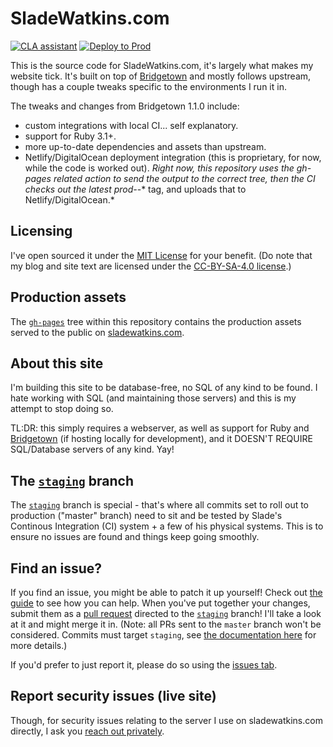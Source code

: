 # SladeWatkins.com
[![CLA assistant](https://cla-assistant.io/readme/badge/sladewatkins/website)](https://cla-assistant.io/sladewatkins/website) [![Deploy to Prod](https://github.com/sladewatkins/website/actions/workflows/gh-pages.yml/badge.svg)](https://github.com/sladewatkins/website/actions/workflows/gh-pages.yml)

This is the source code for SladeWatkins.com, it's largely what makes my website tick. It's built on top of [Bridgetown](https://github.com/bridgetownrb/bridgetown) and mostly follows upstream, though has a couple tweaks specific to the environments I run it in.

The tweaks and changes from Bridgetown 1.1.0 include:
- custom integrations with local CI... self explanatory.
- support for Ruby 3.1+.
- more up-to-date dependencies and assets than upstream.
- Netlify/DigitalOcean deployment integration (this is proprietary, for now, while the code is worked out). *Right now, this repository uses the gh-pages related action to send the output to the correct tree, then the CI checks out the latest prod-*-* tag, and uploads that to Netlify/DigitalOcean.*

## Licensing
I've open sourced it under the [MIT License](https://github.com/sladewatkins/website/blob/master/LICENSE) for your benefit. (Do note that my blog and site text are licensed under the [CC-BY-SA-4.0 license](https://github.com/sladewatkins/website/blob/master/textLICENSE).)

## Production assets
The [``gh-pages``](https://github.com/sladewatkins/website/tree/gh-pages) tree within this repository contains the production assets served to the public on [sladewatkins.com](https://www.sladewatkins.com).

## About this site
I'm building this site to be database-free, no SQL of any kind to be found. I hate working with SQL (and maintaining those servers) and this is my attempt to stop doing so.

TL:DR: this simply requires a webserver, as well as support for Ruby and [Bridgetown](https://www.bridgetownrb.com/) (if hosting locally for development), and it DOESN'T REQUIRE SQL/Database servers of any kind. Yay!

## The [``staging``](https://github.com/sladewatkins/website/tree/staging) branch
The [``staging``](https://github.com/sladewatkins/website/tree/staging) branch is special - that's where all commits set to roll out to production ("master" branch) need to sit and be tested by Slade's Continous Integration (CI) system + a few of his physical systems. This is to ensure no issues are found and things keep going smoothly.

## Find an issue?
If you find an issue, you might be able to patch it up yourself! Check out [the guide](https://www.sladewatkins.com/docs/website/) to see how you can help. When you've put together your changes, submit them as a [pull request](https://github.com/sladewatkins/website/pulls) directed to the [``staging``](https://github.com/sladewatkins/website/tree/staging) branch! I'll take a look at it and might merge it in. (Note: all PRs sent to the ``master`` branch won't be considered. Commits must target ``staging``, see [the documentation here](https://www.sladewatkins.com/docs/website/how-staging-works/) for more details.)

If you'd prefer to just report it, please do so using the [issues tab](https://github.com/sladewatkins/website/issues).

## Report security issues (live site)
Though, for security issues relating to the server I use on sladewatkins.com directly, I ask you [reach out privately](https://www.sladewatkins.com/contact/).
